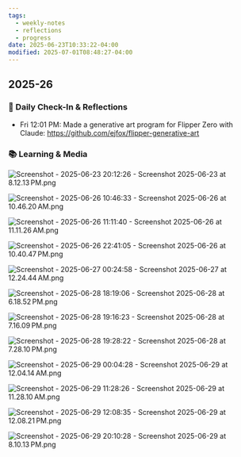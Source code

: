 ```yaml
---
tags:
  - weekly-notes
  - reflections
  - progress
date: 2025-06-23T10:33:22-04:00
modified: 2025-07-01T08:48:27-04:00
---
```

## 2025-26
### 🌟 Daily Check-In & Reflections

- Fri 12:01 PM: Made a generative art program for Flipper Zero with Claude: <https://github.com/ejfox/flipper-generative-art>

### 📚 Learning & Media
<!-- Books, articles, movies, TV shows, podcasts consumed -->

![Screenshot - 2025-06-23 20:12:26 - Screenshot 2025-06-23 at 8.12.13 PM.png](http://res.cloudinary.com/ejf/image/upload/v1750723945/Screenshot_2025-06-23_at_8.12.13_PM.png)

![Screenshot - 2025-06-26 10:46:33 - Screenshot 2025-06-26 at 10.46.20 AM.png](http://res.cloudinary.com/ejf/image/upload/v1750949193/Screenshot_2025-06-26_at_10.46.20_AM.png)

![Screenshot - 2025-06-26 11:11:40 - Screenshot 2025-06-26 at 11.11.26 AM.png](http://res.cloudinary.com/ejf/image/upload/v1750950699/Screenshot_2025-06-26_at_11.11.26_AM.png)

![Screenshot - 2025-06-26 22:41:05 - Screenshot 2025-06-26 at 10.40.47 PM.png](http://res.cloudinary.com/ejf/image/upload/v1750992064/Screenshot_2025-06-26_at_10.40.47_PM.png)

![Screenshot - 2025-06-27 00:24:58 - Screenshot 2025-06-27 at 12.24.44 AM.png](http://res.cloudinary.com/ejf/image/upload/v1750998296/Screenshot_2025-06-27_at_12.24.44_AM.png)

![Screenshot - 2025-06-28 18:19:06 - Screenshot 2025-06-28 at 6.18.52 PM.png](http://res.cloudinary.com/ejf/image/upload/v1751149145/Screenshot_2025-06-28_at_6.18.52_PM.png)

![Screenshot - 2025-06-28 19:16:23 - Screenshot 2025-06-28 at 7.16.09 PM.png](http://res.cloudinary.com/ejf/image/upload/v1751152582/Screenshot_2025-06-28_at_7.16.09_PM.png)

![Screenshot - 2025-06-28 19:28:22 - Screenshot 2025-06-28 at 7.28.10 PM.png](http://res.cloudinary.com/ejf/image/upload/v1751153302/Screenshot_2025-06-28_at_7.28.10_PM.png)

![Screenshot - 2025-06-29 00:04:28 - Screenshot 2025-06-29 at 12.04.14 AM.png](http://res.cloudinary.com/ejf/image/upload/v1751169867/Screenshot_2025-06-29_at_12.04.14_AM.png)

![Screenshot - 2025-06-29 11:28:26 - Screenshot 2025-06-29 at 11.28.10 AM.png](http://res.cloudinary.com/ejf/image/upload/v1751210904/Screenshot_2025-06-29_at_11.28.10_AM.png)

![Screenshot - 2025-06-29 12:08:35 - Screenshot 2025-06-29 at 12.08.21 PM.png](http://res.cloudinary.com/ejf/image/upload/v1751213314/Screenshot_2025-06-29_at_12.08.21_PM.png)

![Screenshot - 2025-06-29 20:10:28 - Screenshot 2025-06-29 at 8.10.13 PM.png](http://res.cloudinary.com/ejf/image/upload/v1751242227/Screenshot_2025-06-29_at_8.10.13_PM.png)
